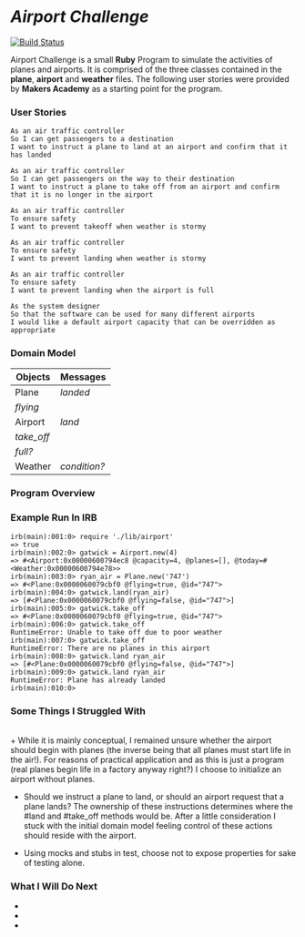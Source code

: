# _Airport Challenge_

[![Build Status](https://travis-ci.org/benjamin-white/airport_challenge.svg?branch=master)](https://travis-ci.org/benjamin-white/airport_challenge)

Airport Challenge is a small **Ruby** Program to simulate the activities of planes and airports. It is comprised of the three classes contained in the **plane**, **airport** and **weather** files. The following user stories were provided by **Makers Academy** as a starting point for the program.

### User Stories


    As an air traffic controller
    So I can get passengers to a destination
    I want to instruct a plane to land at an airport and confirm that it     has landed

    As an air traffic controller
    So I can get passengers on the way to their destination
    I want to instruct a plane to take off from an airport and confirm     that it is no longer in the airport

    As an air traffic controller
    To ensure safety
    I want to prevent takeoff when weather is stormy

    As an air traffic controller
    To ensure safety
    I want to prevent landing when weather is stormy

    As an air traffic controller
    To ensure safety
    I want to prevent landing when the airport is full

    As the system designer
    So that the software can be used for many different airports
    I would like a default airport capacity that can be overridden as     appropriate


### Domain Model

Objects  | Messages
------------- | -------------
Plane  | *landed*
  |  *flying*
Airport  | *land*
  |  *take_off*
  |  *full?*
Weather  |  *condition?*

### Program Overview

### Example Run In IRB
    irb(main):001:0> require './lib/airport'
    => true
    irb(main):002:0> gatwick = Airport.new(4)
    => #<Airport:0x00000600794ec8 @capacity=4, @planes=[], @today=#<Weather:0x00000600794e78>>
    irb(main):003:0> ryan_air = Plane.new('747')
    => #<Plane:0x0000060079cbf0 @flying=true, @id="747">
    irb(main):004:0> gatwick.land(ryan_air)
    => [#<Plane:0x0000060079cbf0 @flying=false, @id="747">]
    irb(main):005:0> gatwick.take_off
    => #<Plane:0x0000060079cbf0 @flying=true, @id="747">
    irb(main):006:0> gatwick.take_off
    RuntimeError: Unable to take off due to poor weather
    irb(main):007:0> gatwick.take_off
    RuntimeError: There are no planes in this airport
    irb(main):008:0> gatwick.land ryan_air
    => [#<Plane:0x0000060079cbf0 @flying=false, @id="747">]
    irb(main):009:0> gatwick.land ryan_air
    RuntimeError: Plane has already landed
    irb(main):010:0>


### Some Things I Struggled With

<br>
+ While it is mainly conceptual, I remained unsure whether the airport should begin with planes (the inverse being that all planes must start life in the air!). For reasons of practical application and as this is just a program (real planes begin life in a factory anyway right?) I choose to initialize an airport without planes.

+ Should we instruct a plane to land, or should an airport request that a plane lands? The ownership of these instructions determines where the #land and #take_off methods would be. After a little consideration I stuck with the initial domain model feeling control of these actions should reside with the airport.

+ Using mocks and stubs in test, choose not to expose properties for sake of testing alone.

### What I Will Do Next
+
+
+
